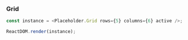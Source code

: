 ### Grid

<!--start-code-->

```js
const instance = <Placeholder.Grid rows={5} columns={6} active />;

ReactDOM.render(instance);
```

<!--end-code-->
